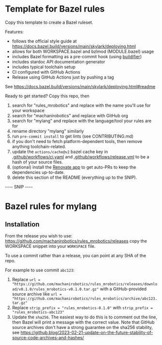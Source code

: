 # Template for Bazel rules

Copy this template to create a Bazel ruleset.

Features:

- follows the official style guide at https://docs.bazel.build/versions/main/skylark/deploying.html
- allows for both WORKSPACE.bazel and bzlmod (MODULE.bazel) usage
- includes Bazel formatting as a pre-commit hook (using [buildifier])
- includes stardoc API documentation generator
- includes typical toolchain setup
- CI configured with GitHub Actions
- Release using GitHub Actions just by pushing a tag

See https://docs.bazel.build/versions/main/skylark/deploying.html#readme

[buildifier]: https://github.com/bazelbuild/buildtools/tree/master/buildifier#readme

Ready to get started? Copy this repo, then

1. search for "rules_mrobotics" and replace with the name you'll use for your workspace
1. search for "machanirobotics" and replace with GitHub org
1. search for "mylang" and replace with the language/tool your rules are for
1. rename directory "mylang" similarly
1. run `pre-commit install` to get lints (see CONTRIBUTING.md)
1. if you don't need to fetch platform-dependent tools, then remove anything toolchain-related.
1. update the `actions/cache@v2` bazel cache key in [.github/workflows/ci.yaml](.github/workflows/ci.yaml) and [.github/workflows/release.yml](.github/workflows/release.yml) to be a hash of your source files.
1. (optional) install the [Renovate app](https://github.com/apps/renovate) to get auto-PRs to keep the dependencies up-to-date.
1. delete this section of the README (everything up to the SNIP).

---- SNIP ----

# Bazel rules for mylang

## Installation

From the release you wish to use:
<https://github.com/machanirobotics/rules_mrobotics/releases>
copy the WORKSPACE snippet into your `WORKSPACE` file.

To use a commit rather than a release, you can point at any SHA of the repo.

For example to use commit `abc123`:

1. Replace `url = "https://github.com/machanirobotics/rules_mrobotics/releases/download/v0.1.0/rules_mrobotics-v0.1.0.tar.gz"` with a GitHub-provided source archive like `url = "https://github.com/machanirobotics/rules_mrobotics/archive/abc123.tar.gz"`
1. Replace `strip_prefix = "rules_mrobotics-0.1.0"` with `strip_prefix = "rules_mrobotics-abc123"`
1. Update the `sha256`. The easiest way to do this is to comment out the line, then Bazel will
   print a message with the correct value. Note that GitHub source archives don't have a strong
   guarantee on the sha256 stability, see
   <https://github.blog/2023-02-21-update-on-the-future-stability-of-source-code-archives-and-hashes/>
